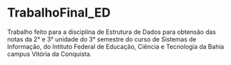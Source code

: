 # TrabalhoFinal_ED
Trabalho feito para a disciplina de Estrutura de Dados para obtensão das notas da 2° e 3° unidade do 3° semestre do curso de Sistemas de Informação, do Intituto Federal de Educação, Ciência e Tecnologia da Bahia campus Vitória da Conquista.
